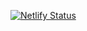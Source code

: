 [![Netlify Status](https://api.netlify.com/api/v1/badges/3b94fbcd-6db2-4106-894c-406d194c8921/deploy-status)](https://app.netlify.com/sites/ngo-web/deploys)
